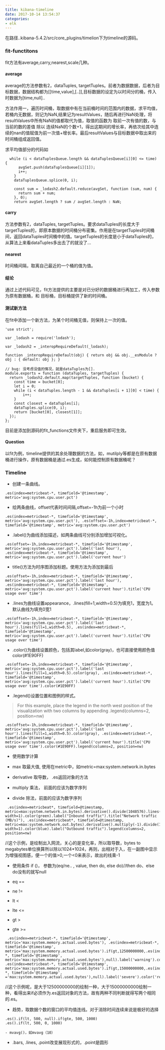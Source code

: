 ```yaml
---
title: kibana-timeline
date: 2017-10-14 13:54:37
categories:
- elk
---
```

在路径..kibana-5.4.2/src/core_plugins/timelion下为timeline的源码。

### fit-functitons

fit方法有average,carry,nearest,scale几种。

#### average

average的方法参数有2，dataTuples, targetTuples。前者为数据数据，后者为目标数据，数据结构都为[[time,value],[..]],目标数据的设定为以时间分的桶，传入时数据为[time,null]..

方法作用一，遍历时间桶，取数据中有在当前桶时间的范围内的数据，求平均值，若桶内无数据，则记为NaN,结果记为resultValues，随后再进行NaN处理，将resultValues中所有NaN的值都取代为值，取值的函数为	取前一次有值的数，与当前的数的差值 除以 连续NaN的个数+1，得出这期间的增长率，再依次给其中连续的nan的值赋值为前一次值+增长率。最后resultValues与目标数据中取出来的时间桶组成返回值。

求平均值部分的代码如

```
  while (i < dataTuplesQueue.length && dataTuplesQueue[i][0] <= time) {
      avgSet.push(dataTuplesQueue[i][1]);
      i++;
    }
    dataTuplesQueue.splice(0, i);

    const sum = _lodash2.default.reduce(avgSet, function (sum, num) {
      return sum + num;
    }, 0);
    return avgSet.length ? sum / avgSet.length : NaN;
```

#### carry

方法参数有2，dataTuples, targetTuples。要求dataTuples的长度大于targetTuples的，即原本数据的时间桶分布密集。作用是在targetTuples时间桶间，返回dataTuples时间桶中的值。targetTuples的长度是小于dataTuples的，从算法上来看dataTuples多出去了的就没了...

#### nearest

时间桶间隔，取离自己最近的一个桶的值为值。

#### 结论

通过上述代码可见，fit方法提供的主要是对已分好的数据桶进行再加工，传入参数为原有数据桶，和 目标桶，目标桶提供了新的时间桶。

#### 测试新方法

在fit中添加一个新方法，为某个时间桶无值，则保持上一次的值。

```
'use strict';

var _lodash = require('lodash');

var _lodash2 = _interopRequireDefault(_lodash);

function _interopRequireDefault(obj) { return obj && obj.__esModule ? obj : { default: obj }; }

// bug: 没考虑没值的情况，就是dataTuples为[].
module.exports = function (dataTuples, targetTuples) {
  return _lodash2.default.map(targetTuples, function (bucket) {
    const time = bucket[0];
    let i = 0;
    while (i < dataTuples.length - 1 && dataTuples[i + 1][0] < time) {
        i++;
    }
    const closest = dataTuples[i];
    dataTuples.splice(0, i);
    return [bucket[0], closest[1]];
  });
};
```

目前是添加到源码的fit_functions文件夹下，重启服务即可生效。

#### Question

以fit为例，timeline提供的其余处理数据的方法，如，mutilply等都是在原有数据桶进行操作，原有数据桶是通过.es生成，如何能控制原有数据桶呢？

### Timeline

- 创建一条曲线。

```
.es(index=metricbeat-*, timefield='@timestamp', metric='avg:system.cpu.user.pct')

```

- 绘两条曲线，offset代表时间间隔,offset=-1h为前一个小时

```
.es(index=metricbeat-*, timefield='@timestamp', metric='avg:system.cpu.user.pct'), .es(offset=-1h,index=metricbeat-*, timefield='@timestamp', metric='avg:system.cpu.user.pct')

```

- .label()为曲线添加描述，如两条曲线可分别添加增加可视化。

```
.es(offset=-1h,index=metricbeat-*, timefield='@timestamp', metric='avg:system.cpu.user.pct').label('last hour'), .es(index=metricbeat-*, timefield='@timestamp', metric='avg:system.cpu.user.pct').label('current hour')

```

- title()方法为时序图添加标题。使用方法为添加到最后

```
.es(offset=-1h,index=metricbeat-*, timefield='@timestamp', metric='avg:system.cpu.user.pct').label('last hour'), .es(index=metricbeat-*, timefield='@timestamp', metric='avg:system.cpu.user.pct').label('current hour').title('CPU usage over time')
```

- .lines为曲线设置appearance，.lines(fill=1,width=0.5)为填充1，宽度为1。默认曲线为填充0宽1

```
.es(offset=-1h,index=metricbeat-*, timefield='@timestamp', metric='avg:system.cpu.user.pct').label('last hour').lines(fill=1,width=0.5), .es(index=metricbeat-*, timefield='@timestamp', metric='avg:system.cpu.user.pct').label('current hour').title('CPU usage over time')

```

- .color()为曲线设置颜色，包括其label,如color(gray)，也可直接使用颜色值color(#1E90FF)

```
.es(offset=-1h,index=metricbeat-*, timefield='@timestamp', metric='avg:system.cpu.user.pct').label('last hour').lines(fill=1,width=0.5).color(gray), .es(index=metricbeat-*, timefield='@timestamp', metric='avg:system.cpu.user.pct').label('current hour').title('CPU usage over time').color(#1E90FF)
```

- .legend()设置位置和图例的样式。

> For this example, place the legend in the north west position of the visualization with two columns by appending .legend(columns=2, position=nw)

```
.es(offset=-1h,index=metricbeat-*, timefield='@timestamp', metric='avg:system.cpu.user.pct').label('last hour').lines(fill=1,width=0.5).color(gray), .es(index=metricbeat-*, timefield='@timestamp', metric='avg:system.cpu.user.pct').label('current hour').title('CPU usage over time').color(#1E90FF).legend(columns=2, position=nw)

```

- 使用数学计算

- max 取最大值, 使用在metric中，如metric=max:system.network.in.bytes
- derivative 取导数， .es返回对象的方法
- multiply 乘法， 前面的应该为数字序列
- divide 除法，前面的应该为数字序列

```
 .es(index=metricbeat*, timefield=@timestamp, metric=max:system.network.in.bytes).derivative().divide(1048576).lines(fill=2, width=1).color(green).label("Inbound traffic").title("Network traffic (MB/s)"), .es(index=metricbeat*, timefield=@timestamp, metric=max:system.network.out.bytes).derivative().multiply(-1).divide(1048576).lines(fill=2, width=1).color(blue).label("Outbound traffic").legend(columns=2, position=nw)

```

 //这个示例，是绘制出入网流，关心的是变化率，所以取导数，bytes to megabytes单位换算所以除以1024*1024，再则，出相对于入，在一副图中显示为增强视图感，便一个的值>0,一个<0来表示，故出的线乘-1

- 使用条件 if ()， 参数为(eq/ne.. , value, then do, else do)//then do、else do没有的就写null

- eq ==
- ne !=
- lt <
- lte <=
- gt >
- gte >=

```
 .es(index=metricbeat-*, timefield='@timestamp', metric='max:system.memory.actual.used.bytes'), .es(index=metricbeat-*, timefield='@timestamp', metric='max:system.memory.actual.used.bytes').if(gt,12500000000,.es(index=metricbeat-*, timefield='@timestamp', metric='max:system.memory.actual.used.bytes'),null).label('warning').color('#FFCC11'), .es(index=metricbeat-*, timefield='@timestamp', metric='max:system.memory.actual.used.bytes').if(gt,15000000000,.es(index=metricbeat-*, timefield='@timestamp', ='max:system.memory.actual.used.bytes'),null).label('severe').color('red')
```

 //这个示例呢，是大于12500000000的绘制一种，大于15000000000绘制一种，看得出来if必须作为.es返回对象的方法，故有两种不同判断就得写两个相同的.es。

- 趋势，取数据个数的窗口的平均值连线。对于消除时间连续来说是极好的选择

```
.es().if(lt, 500, null).if(gte, 500, 1000)
.es().if(lt, 500, 0, 1000)
```

```
- mvavg()，如mvavg（10）
```



- .bars, .lines, .point改变展现形式的，.point是圆形
